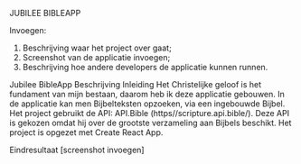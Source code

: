 JUBILEE BIBLEAPP

Invoegen:
1. Beschrijving waar het project over gaat;
2. Screenshot van de applicatie invoegen;
3. Beschrijving hoe andere developers de applicatie kunnen runnen.

Jubilee BibleApp Beschrijving
Inleiding
Het Christelijke geloof is het fundament van mijn bestaan, daarom heb ik deze applicatie gebouwen. In de applicatie kan men Bijbelteksten opzoeken, via een ingebouwde Bijbel.
    Het project gebruikt de API: API.Bible (https//scripture.api.bible/). Deze API is gekozen omdat hij over de grootste verzameling aan Bijbels beschikt.
    Het project is opgezet met Create React App.

Eindresultaat
[screenshot invoegen]
